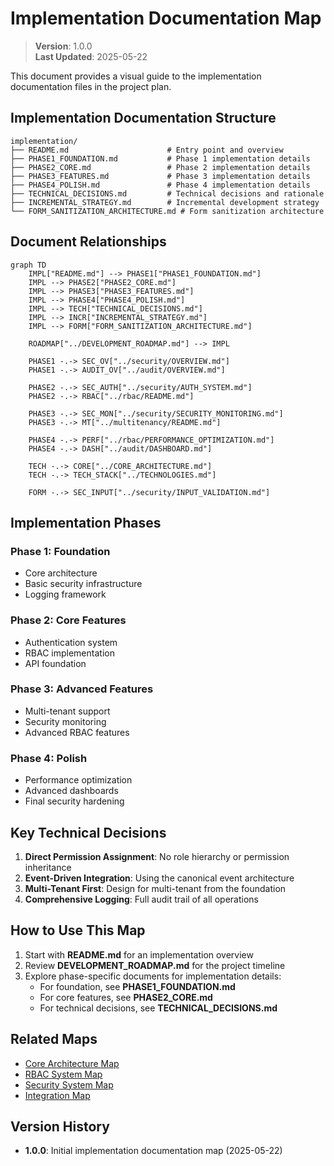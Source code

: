
# Implementation Documentation Map

> **Version**: 1.0.0  
> **Last Updated**: 2025-05-22

This document provides a visual guide to the implementation documentation files in the project plan.

## Implementation Documentation Structure

```
implementation/
├── README.md                      # Entry point and overview
├── PHASE1_FOUNDATION.md           # Phase 1 implementation details
├── PHASE2_CORE.md                 # Phase 2 implementation details
├── PHASE3_FEATURES.md             # Phase 3 implementation details
├── PHASE4_POLISH.md               # Phase 4 implementation details
├── TECHNICAL_DECISIONS.md         # Technical decisions and rationale
├── INCREMENTAL_STRATEGY.md        # Incremental development strategy
└── FORM_SANITIZATION_ARCHITECTURE.md # Form sanitization architecture
```

## Document Relationships

```mermaid
graph TD
    IMPL["README.md"] --> PHASE1["PHASE1_FOUNDATION.md"]
    IMPL --> PHASE2["PHASE2_CORE.md"]
    IMPL --> PHASE3["PHASE3_FEATURES.md"]
    IMPL --> PHASE4["PHASE4_POLISH.md"]
    IMPL --> TECH["TECHNICAL_DECISIONS.md"]
    IMPL --> INCR["INCREMENTAL_STRATEGY.md"]
    IMPL --> FORM["FORM_SANITIZATION_ARCHITECTURE.md"]
    
    ROADMAP["../DEVELOPMENT_ROADMAP.md"] --> IMPL
    
    PHASE1 -.-> SEC_OV["../security/OVERVIEW.md"]
    PHASE1 -.-> AUDIT_OV["../audit/OVERVIEW.md"]
    
    PHASE2 -.-> SEC_AUTH["../security/AUTH_SYSTEM.md"]
    PHASE2 -.-> RBAC["../rbac/README.md"]
    
    PHASE3 -.-> SEC_MON["../security/SECURITY_MONITORING.md"]
    PHASE3 -.-> MT["../multitenancy/README.md"]
    
    PHASE4 -.-> PERF["../rbac/PERFORMANCE_OPTIMIZATION.md"]
    PHASE4 -.-> DASH["../audit/DASHBOARD.md"]
    
    TECH -.-> CORE["../CORE_ARCHITECTURE.md"]
    TECH -.-> TECH_STACK["../TECHNOLOGIES.md"]
    
    FORM -.-> SEC_INPUT["../security/INPUT_VALIDATION.md"]
```

## Implementation Phases

### Phase 1: Foundation
- Core architecture
- Basic security infrastructure
- Logging framework

### Phase 2: Core Features
- Authentication system
- RBAC implementation
- API foundation

### Phase 3: Advanced Features
- Multi-tenant support
- Security monitoring
- Advanced RBAC features

### Phase 4: Polish
- Performance optimization
- Advanced dashboards
- Final security hardening

## Key Technical Decisions

1. **Direct Permission Assignment**: No role hierarchy or permission inheritance
2. **Event-Driven Integration**: Using the canonical event architecture
3. **Multi-Tenant First**: Design for multi-tenant from the foundation
4. **Comprehensive Logging**: Full audit trail of all operations

## How to Use This Map

1. Start with **README.md** for an implementation overview
2. Review **DEVELOPMENT_ROADMAP.md** for the project timeline
3. Explore phase-specific documents for implementation details:
   - For foundation, see **PHASE1_FOUNDATION.md**
   - For core features, see **PHASE2_CORE.md**
   - For technical decisions, see **TECHNICAL_DECISIONS.md**

## Related Maps

- [Core Architecture Map](CORE_ARCHITECTURE_MAP.md)
- [RBAC System Map](RBAC_SYSTEM_MAP.md)
- [Security System Map](SECURITY_SYSTEM_MAP.md)
- [Integration Map](INTEGRATION_MAP.md)

## Version History

- **1.0.0**: Initial implementation documentation map (2025-05-22)
